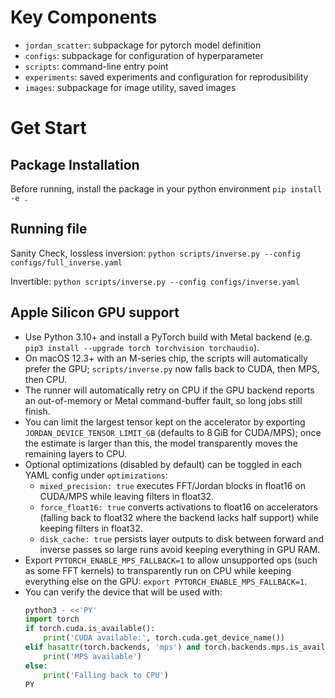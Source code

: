 # Key Components
- `jordan_scatter`: subpackage for pytorch model definition
- `configs`: subpackage for configuration of hyperparameter
- `scripts`: command-line entry point
- `experiments`: saved experiments and configuration for reprodusibility
- `images`: subpackage for image utility, saved images
# Get Start

## Package Installation
Before running, install the package in your python environment `pip install -e .`

## Running file
Sanity Check, lossless inversion: `python scripts/inverse.py --config configs/full_inverse.yaml`

Invertible: `python scripts/inverse.py --config configs/inverse.yaml`

## Apple Silicon GPU support

- Use Python 3.10+ and install a PyTorch build with Metal backend (e.g. `pip3 install --upgrade torch torchvision torchaudio`).
- On macOS 12.3+ with an M-series chip, the scripts will automatically prefer the GPU; `scripts/inverse.py` now falls back to CUDA, then MPS, then CPU.
- The runner will automatically retry on CPU if the GPU backend reports an out-of-memory or Metal command-buffer fault, so long jobs still finish.
- You can limit the largest tensor kept on the accelerator by exporting `JORDAN_DEVICE_TENSOR_LIMIT_GB` (defaults to 8 GiB for CUDA/MPS); once the estimate is larger than this, the model transparently moves the remaining layers to CPU.
- Optional optimizations (disabled by default) can be toggled in each YAML config under `optimizations`:
  - `mixed_precision: true` executes FFT/Jordan blocks in float16 on CUDA/MPS while leaving filters in float32.
  - `force_float16: true` converts activations to float16 on accelerators (falling back to float32 where the backend lacks half support) while keeping filters in float32.
  - `disk_cache: true` persists layer outputs to disk between forward and inverse passes so large runs avoid keeping everything in GPU RAM.
- Export `PYTORCH_ENABLE_MPS_FALLBACK=1` to allow unsupported ops (such as some FFT kernels) to transparently run on CPU while keeping everything else on the GPU: `export PYTORCH_ENABLE_MPS_FALLBACK=1`.
- You can verify the device that will be used with:
  ```python
  python3 - <<'PY'
  import torch
  if torch.cuda.is_available():
      print('CUDA available:', torch.cuda.get_device_name())
  elif hasattr(torch.backends, 'mps') and torch.backends.mps.is_available():
      print('MPS available')
  else:
      print('Falling back to CPU')
  PY
  ```
